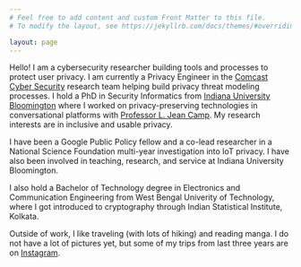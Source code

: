 ```yaml
---
# Feel free to add content and custom Front Matter to this file.
# To modify the layout, see https://jekyllrb.com/docs/themes/#overriding-theme-defaults

layout: page
---
```


Hello! I am a cybersecurity researcher building tools and processes to protect user privacy. I am currently a Privacy Engineer in the [Comcast Cyber Security](https://corporate.comcast.com/ccs-research) research team helping build privacy threat modeling processes. I hold a PhD in Security Informatics from [Indiana University Bloomington](https://luddy.indiana.edu/index.html) where I worked on privacy-preserving technologies in conversational platforms with [Professor L. Jean Camp](https://www.ljean.com/). My research interests are in inclusive and usable privacy. 

I have been a Google Public Policy fellow and a co-lead researcher in a National Science Foundation multi-year investigation into IoT privacy. I have also been involved in teaching, research, and service at Indiana University Bloomington. 

I also hold a Bachelor of Technology degree in Electronics and Communication Engineering from West Bengal Univerity of Technology, where I got introduced to cryptography through Indian Statistical Institute, Kolkata.

Outside of work, I like traveling (with lots of hiking) and reading manga. I do not have a lot of pictures yet, but some of my trips from last three years are on [Instagram](https://www.instagram.com/devjayati.dev2021/). 

